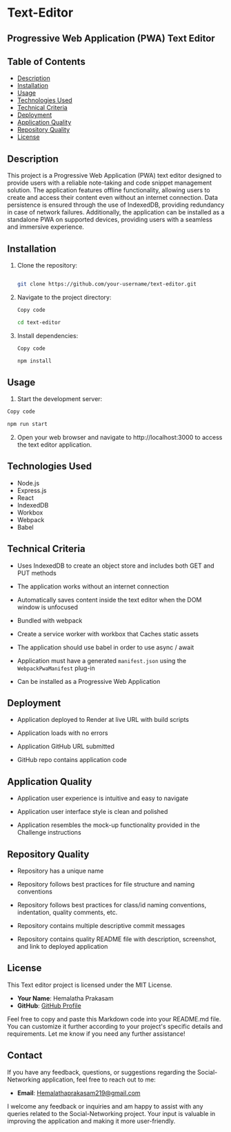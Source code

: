 # Text-Editor

## Progressive Web Application (PWA) Text Editor

## Table of Contents

- [Description](#description)
- [Installation](#installation)
- [Usage](#usage)
- [Technologies Used](#technologies-used)
- [Technical Criteria](#technical-criteria)
- [Deployment](#deployment)
- [Application Quality](#application-quality)
- [Repository Quality](#repository-quality)
- [License](#license)

## Description

This project is a Progressive Web Application (PWA) text editor designed to provide users with a reliable note-taking and code snippet management solution. The application features offline functionality, allowing users to create and access their content even without an internet connection. Data persistence is ensured through the use of IndexedDB, providing redundancy in case of network failures. Additionally, the application can be installed as a standalone PWA on supported devices, providing users with a seamless and immersive experience.

## Installation

1. Clone the repository:
   ``` bash
   
   git clone https://github.com/your-username/text-editor.git
   ```
2. Navigate to the project directory:
   ``` bash
   Copy code
   
   cd text-editor
   ```
3. Install dependencies:
   ```bash
   Copy code
   
   npm install
   ```
## Usage

1. Start the development server:
``` bash
Copy code

npm run start
```
2. Open your web browser and navigate to http://localhost:3000 to access the text editor application.
 
## Technologies Used

- Node.js
- Express.js
- React
- IndexedDB
- Workbox
- Webpack
- Babel

## Technical Criteria

  * Uses IndexedDB to create an object store and includes both GET and PUT methods

  * The application works without an internet connection

  * Automatically saves content inside the text editor when the DOM window is unfocused

  * Bundled with webpack

  * Create a service worker with workbox that Caches static assets

  * The application should use babel in order to use async / await

  * Application must have a generated `manifest.json` using the `WebpackPwaManifest` plug-in

  * Can be installed as a Progressive Web Application

## Deployment

* Application deployed to Render at live URL with build scripts

* Application loads with no errors

* Application GitHub URL submitted

* GitHub repo contains application code

## Application Quality

* Application user experience is intuitive and easy to navigate

* Application user interface style is clean and polished

* Application resembles the mock-up functionality provided in the Challenge instructions


## Repository Quality 

* Repository has a unique name

* Repository follows best practices for file structure and naming conventions

* Repository follows best practices for class/id naming conventions, indentation, quality comments, etc.

* Repository contains multiple descriptive commit messages

* Repository contains quality README file with description, screenshot, and link to deployed application

## License

  This Text editor project is licensed under the MIT License.
  
  - **Your Name**: Hemalatha Prakasam
  - **GitHub**: [GitHub Profile](https://github.com/hemuprabu)


Feel free to copy and paste this Markdown code into your README.md file. You can customize it further according to your project's specific details and requirements. Let me know if you need any further assistance!


## Contact

If you have any feedback, questions, or suggestions regarding the Social-Networking application, feel free to reach out to me:

- **Email**: Hemalathaprakasam219@gmail.com

I welcome any feedback or inquiries and am happy to assist with any queries related to the Social-Networking project. Your input is valuable in improving the application and making it more user-friendly.

